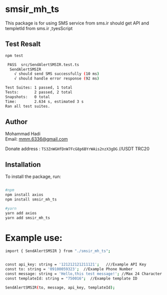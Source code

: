 # smsir_mh_ts

This package is for using SMS service from sms.ir should get API and templetId from sms.ir ,tyesScript

## Test Resalt

```bash
npm test

 PASS  src/SendAlertSMSIR.test.ts
  SendAlertSMSIR
    √ should send SMS successfully (10 ms)
    √ should handle error response (92 ms)

Test Suites: 1 passed, 1 total
Tests:       2 passed, 2 total
Snapshots:   0 total
Time:        2.634 s, estimated 3 s
Ran all test suites.

```

## Author

Mohammad Hadi  
Email: mmm.6336@gmail.com

Donate address : `TS3ZnWGHfDnW7FcG8p6BYrWAis2nzX3gDG` //USDT TRC20

## Installation

To install the package, run:

```bash

#npm
npm install axios
npm install smsir_mh_ts
```

```bash
#yarn
yarn add axios
yarn add smsir_mh_ts
```

# Example use:

```bash
import { SendAlertSMSIR } from "./smsir_mh_ts";


const api_key: string = '121212121211121';   ///Example API Key
const to: string = '09100059323';  //Example Phone Number
const message: string = 'Hello,this test message!'; //Max 24 Character Length
const templateId: string = "750016";  //Example template ID

SendAlertSMSIR(to, message, api_key, templateId);
```
